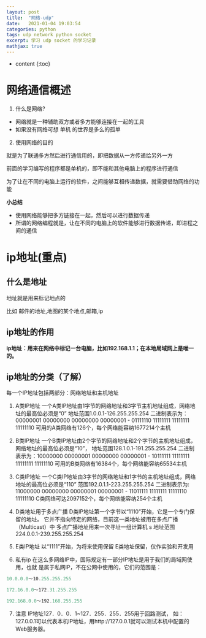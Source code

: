 ```yaml
---
layout: post
title:  "网络-udp"
date:   2021-01-04 19:03:54
categories: python
tags: udp network python socket
excerpt: 学习 udp socket 的学习记录
mathjax: true
---
```


* content
{:toc}


# 网络通信概述
1. 什么是网络?

+ 网络就是一种辅助双方或者多方能够连接在一起的工具
+ 如果没有网络可想 单机 的世界是多么的孤单


2. 使用网络的目的

  就是为了联通多方然后进行通信用的，即把数据从一方传递给另外一方

  前面的学习编写的程序都是单机的，即不能和其他电脑上的程序进行通信

  为了让在不同的电脑上运行的软件，之间能够互相传递数据，就需要借助网络的功能

**小总结**

+ 使用网络能够把多方链接在一起，然后可以进行数据传递
+ 所谓的网络编程就是，让在不同的电脑上的软件能够进行数据传递，即进程之间的通信

# ip地址(重点)
## 什么是地址
  地址就是用来标记地点的

  比如 邮件的地址,地图的某个地点,邮箱,ip

## ip地址的作用

**ip地址：用来在网络中标记一台电脑，比如192.168.1.1；在本地局域网上是唯一的。**

## ip地址的分类（了解）
  每一个IP地址包括两部分：网络地址和主机地址

1. A类IP地址
  一个A类IP地址由1字节的网络地址和3字节主机地址组成，网络地址的最高位必须是“0”
  地址范围1.0.0.1-126.255.255.254
  二进制表示为：00000001 00000000 00000000 00000001 - 01111110 11111111 11111111 11111110
  可用的A类网络有126个，每个网络能容纳1677214个主机

2. B类IP地址
  一个B类IP地址由2个字节的网络地址和2个字节的主机地址组成，网络地址的最高位必须是“10”，
  地址范围128.1.0.1-191.255.255.254
  二进制表示为：10000000 00000001 00000000 00000001 - 10111111 11111111 11111111 11111110
  可用的B类网络有16384个，每个网络能容纳65534主机

3. C类IP地址
  一个C类IP地址由3字节的网络地址和1字节的主机地址组成，网络地址的最高位必须是“110”
  范围192.0.1.1-223.255.255.254
  二进制表示为: 11000000 00000000 00000001 00000001 - 11011111 11111111 11111110 11111110
  C类网络可达2097152个，每个网络能容纳254个主机

4. D类地址用于多点广播
  D类IP地址第一个字节以“1110”开始，它是一个专门保留的地址。
  它并不指向特定的网络，目前这一类地址被用在多点广播（Multicast）中
  多点广播地址用来一次寻址一组计算机 s 地址范围224.0.0.1-239.255.255.254

5. E类IP地址
  以“1111”开始，为将来使用保留
  E类地址保留，仅作实验和开发用

6. 私有ip
  在这么多网络IP中，国际规定有一部分IP地址是用于我们的局域网使用，也就
  是属于私网IP，不在公网中使用的，它们的范围是：

  ```js
  10.0.0.0～10.255.255.255

  172.16.0.0～172.31.255.255

  192.168.0.0～192.168.255.255
  ```

7. 注意
  IP地址127．0．0．1~127．255．255．255用于回路测试，
  如：127.0.0.1可以代表本机IP地址，用http://127.0.0.1就可以测试本机中配置的Web服务器。

